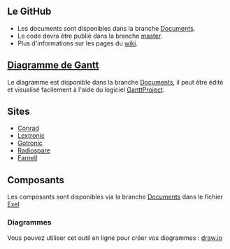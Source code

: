 ## Le GitHub
* Les documents sont disponibles dans la branche [Documents](https://github.com/Quozul/ballon-sonde/tree/Documents).  
* Le code devra être publié dans la branche [master](https://github.com/Quozul/ballon-sonde/tree/master).  
* Plus d'informations sur les pages du [wiki](https://github.com/Quozul/ballon-sonde/wiki).  

## [Diagramme de Gantt](https://github.com/Quozul/ballon-sonde/blob/Documents/Diagramme.gan)
Le diagramme est disponible dans la branche [Documents](https://github.com/Quozul/ballon-sonde/tree/Documents), il peut être édité et visualisé facilement à l'aide du logiciel [GanttProject](https://www.ganttproject.biz/).

## Sites
* [Conrad](https://www.conrad.fr/)
* [Lextronic](https://www.lextronic.fr/)
* [Gotronic](https://www.gotronic.fr/)
* [Radiospare](https://fr.rs-online.com/web/)
* [Farnell](https://fr.farnell.com/)

## Composants
Les composants sont disponibles via la branche [Documents](https://github.com/Quozul/ballon-sonde/tree/Documents) dans le fichier [Exel](https://github.com/Quozul/ballon-sonde/blob/Documents/Composants.xlsx)

### Diagrammes
Vous pouvez utiliser cet outil en ligne pour créer vos diagrammes : [draw.io](https://www.draw.io)
